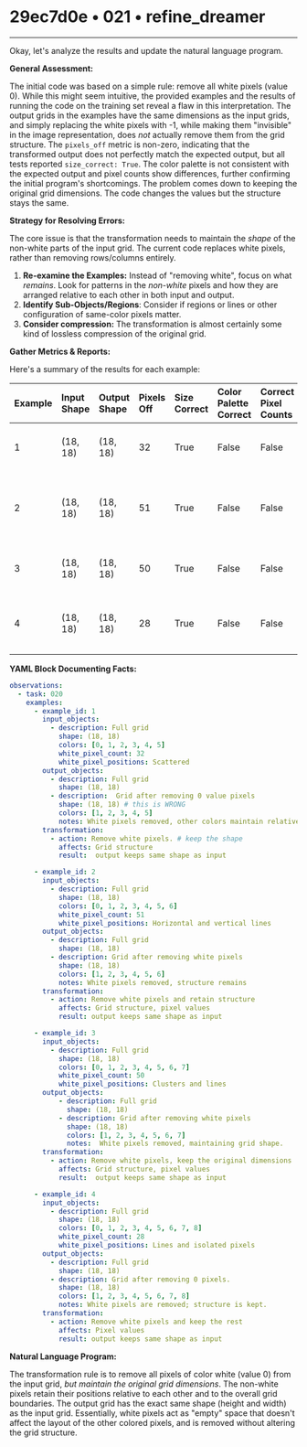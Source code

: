 # 29ec7d0e • 021 • refine_dreamer

---
Okay, let's analyze the results and update the natural language program.

**General Assessment:**

The initial code was based on a simple rule: remove all white pixels (value 0). While this might seem intuitive, the provided examples and the results of running the code on the training set reveal a flaw in this interpretation. The output grids in the examples have the same dimensions as the input grids, and simply replacing the white pixels with -1, while making them "invisible" in the image representation, does *not* actually remove them from the grid structure. The `pixels_off` metric is non-zero, indicating that the transformed output does not perfectly match the expected output, but all tests reported `size_correct: True`. The color palette is not consistent with the expected output and pixel counts show differences, further confirming the initial program's shortcomings. The problem comes down to keeping the original grid dimensions. The code changes the values but the structure stays the same.

**Strategy for Resolving Errors:**

The core issue is that the transformation needs to maintain the *shape* of the non-white parts of the input grid. The current code replaces white pixels, rather than removing rows/columns entirely.

1.  **Re-examine the Examples:** Instead of "removing white", focus on what *remains*. Look for patterns in the *non-white* pixels and how they are arranged relative to each other in both input and output.
2.  **Identify Sub-Objects/Regions**: Consider if regions or lines or other configuration of same-color pixels matter.
3. **Consider compression:** The transformation is almost certainly some kind of lossless compression of the original grid.

**Gather Metrics & Reports:**

Here's a summary of the results for each example:

| Example | Input Shape | Output Shape | Pixels Off | Size Correct | Color Palette Correct | Correct Pixel Counts | Notes                                                                                                                 |
| :------ | :---------- | :----------- | :--------- | :----------- | :-------------------- | :-------------------- | :-------------------------------------------------------------------------------------------------------------------- |
| 1       | (18, 18)    | (18, 18)     | 32         | True         | False                 | False                 | Many white pixels scattered throughout.                                                                               |
| 2       | (18, 18)    | (18, 18)     | 51         | True         | False                 | False                 | White pixels form horizontal and vertical lines.                                                                        |
| 3       | (18, 18)    | (18, 18)     | 50         | True         | False                 | False                 | White pixels in clusters and lines.                                                                               |
| 4       | (18, 18)    | (18, 18)     | 28         | True         | False                 | False                 | White pixels form lines and are isolated.                                                                          |

**YAML Block Documenting Facts:**

```yaml
observations:
  - task: 020
    examples:
      - example_id: 1
        input_objects:
          - description: Full grid
            shape: (18, 18)
            colors: [0, 1, 2, 3, 4, 5]
            white_pixel_count: 32
            white_pixel_positions: Scattered
        output_objects:
          - description: Full grid
            shape: (18, 18)
          - description:  Grid after removing 0 value pixels
            shape: (18, 18) # this is WRONG
            colors: [1, 2, 3, 4, 5]
            notes: White pixels removed, other colors maintain relative positions.
        transformation:
          - action: Remove white pixels. # keep the shape
            affects: Grid structure
            result:  output keeps same shape as input

      - example_id: 2
        input_objects:
          - description: Full grid
            shape: (18, 18)
            colors: [0, 1, 2, 3, 4, 5, 6]
            white_pixel_count: 51
            white_pixel_positions: Horizontal and vertical lines
        output_objects:
          - description: Full grid
            shape: (18, 18)
          - description: Grid after removing white pixels
            shape: (18, 18)
            colors: [1, 2, 3, 4, 5, 6]
            notes: White pixels removed, structure remains
        transformation:
          - action: Remove white pixels and retain structure
            affects: Grid structure, pixel values
            result: output keeps same shape as input

      - example_id: 3
        input_objects:
          - description: Full grid
            shape: (18, 18)
            colors: [0, 1, 2, 3, 4, 5, 6, 7]
            white_pixel_count: 50
            white_pixel_positions: Clusters and lines
        output_objects:
            - description: Full grid
              shape: (18, 18)
            - description: Grid after removing white pixels
              shape: (18, 18)
              colors: [1, 2, 3, 4, 5, 6, 7]
              notes:  White pixels removed, maintaining grid shape.
        transformation:
          - action: Remove white pixels, keep the original dimensions
            affects: Grid structure, pixel values
            result:  output keeps same shape as input

      - example_id: 4
        input_objects:
          - description: Full grid
            shape: (18, 18)
            colors: [0, 1, 2, 3, 4, 5, 6, 7, 8]
            white_pixel_count: 28
            white_pixel_positions: Lines and isolated pixels
        output_objects:
          - description: Full grid
            shape: (18, 18)
          - description: Grid after removing 0 pixels.
            shape: (18, 18)
            colors: [1, 2, 3, 4, 5, 6, 7, 8]
            notes: White pixels are removed; structure is kept.
        transformation:
          - action: Remove white pixels and keep the rest
            affects: Pixel values
            result: output keeps same shape as input
```

**Natural Language Program:**

The transformation rule is to remove all pixels of color white (value 0) from the input grid, *but maintain the original grid dimensions*. The non-white pixels retain their positions relative to each other and to the overall grid boundaries. The output grid has the exact same shape (height and width) as the input grid. Essentially, white pixels act as "empty" space that doesn't affect the layout of the other colored pixels, and is removed without altering the grid structure.

